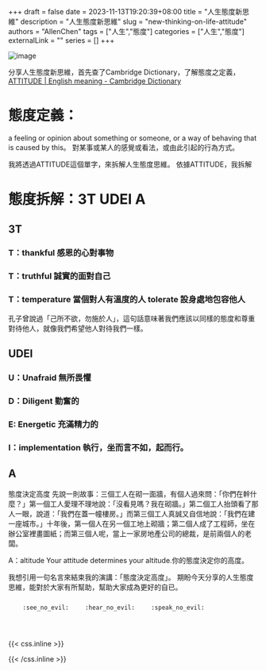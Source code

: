 +++ 
draft = false
date = 2023-11-13T19:20:39+08:00
title = "人生態度新思維"
description = "人生態度新思維"
slug = "new-thinking-on-life-attitude"
authors = "AllenChen"
tags = ["人生","態度"]
categories = ["人生","態度"]
externalLink = ""
series = []
+++

![image](/images/post/A-rabbit-with-big-blue-eyes-have-a-good-attitude-with-Van-Gogh-style.jpeg)

分享人生態度新思維，首先查了Cambridge Dictionary，了解態度之定義，
[ATTITUDE | English meaning - Cambridge Dictionary](https://dictionary.cambridge.org/dictionary/english/attitude)

# 態度定義：
a feeling or opinion about something or someone, or a way of behaving that is caused by this。
對某事或某人的感覺或看法，或由此引起的行為方式。

我將透過ATTITUDE這個單字，來拆解人生態度思維。
依據ATTITUDE，我拆解
# 態度拆解：3T UDEI A
## 3T
### T：thankful 感恩的心對事物
### T：truthful 誠實的面對自己
### T：temperature 當個對人有溫度的人 tolerate 設身處地包容他人
孔子曾說過「己所不欲，勿施於人」，這句話意味著我們應該以同樣的態度和尊重對待他人，就像我們希望他人對待我們一樣。

## UDEI
### U：Unafraid 無所畏懼
### D：Diligent 勤奮的
### E: Energetic 充滿精力的
### I：implementation 執行，坐而言不如，起而行。 

## A
態度決定高度
先說一則故事：三個工人在砌一面牆，有個人過來問：「你們在幹什麼？」第一個工人愛理不理地說：「沒看見嗎？我在砌牆。」第二個工人抬頭看了那人一眼，說道：「我們在蓋一幢樓房。」而第三個工人真誠又自信地說：「我們在建一座城市。」十年後，第一個人在另一個工地上砌牆；第二個人成了工程師，坐在辦公室裡畫圖紙；而第三個人呢，當上一家房地產公司的總裁，是前兩個人的老闆。

A：altitude Your attitude determines your altitude.你的態度決定你的高度。

我想引用一句名言來結束我的演講：「態度決定高度」。
期盼今天分享的人生態度思維，能對於大家有所幫助，幫助大家成為更好的自已。


<p><span class="nowrap"><span class="emojify">🙈</span> <code>:see_no_evil:</code></span>  <span class="nowrap"><span class="emojify">🙉</span> <code>:hear_no_evil:</code></span>  <span class="nowrap"><span class="emojify">🙊</span> <code>:speak_no_evil:</code></span></p>
<br>
    

{{< css.inline >}}
<style>
.emojify {
	font-family: Apple Color Emoji, Segoe UI Emoji, NotoColorEmoji, Segoe UI Symbol, Android Emoji, EmojiSymbols;
	font-size: 2rem;
	vertical-align: middle;
}
@media screen and (max-width:650px) {
  .nowrap {
    display: block;
    margin: 25px 0;
  }
}
</style>
{{< /css.inline >}}
